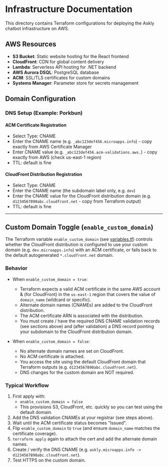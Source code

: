 # Infrastructure Documentation

This directory contains Terraform configurations for deploying the Askly chatbot infrastructure on AWS.

## AWS Resources

- **S3 Bucket**: Static website hosting for the React frontend
- **CloudFront**: CDN for global content delivery
- **Lambda**: Serverless API hosting for .NET backend
- **AWS Aurora DSQL**: PostgreSQL database
- **ACM**: SSL/TLS certificates for custom domains
- **Systems Manager**: Parameter store for secrets management

## Domain Configuration

### DNS Setup (Example: Porkbun)

#### ACM Certificate Registration

- Select Type: CNAME
- Enter the CNAME name (e.g. `_abc123def456.microapps.info`) - copy exactly from AWS Certificate Manager
- Enter CNAME value (e.g. `_abc123def456.acm-validations.aws.`) - copy exactly from AWS (check us-east-1 region)
- TTL: default is fine

#### CloudFront Distribution Registration

- Select Type: CNAME
- Enter the CNAME name (the subdomain label only, e.g. `dev`)
- Enter the CNAME value for the CloudFront distribution domain (e.g. `d1234567890abc.cloudfront.net` - copy from Terraform output)
- TTL: default is fine

---

## Custom Domain Toggle (`enable_custom_domain`)

The Terraform variable `enable_custom_domain` (see [variables.tf](variables.tf)) controls whether the CloudFront distribution is configured to use your custom domain (e.g. `dev.microapps.info`) with an ACM certificate, or falls back to the default autogenerated `*.cloudfront.net` domain.

### Behavior

- When `enable_custom_domain = true`:

  - Terraform expects a valid ACM certificate in the same AWS account & (for CloudFront) in the `us-east-1` region that covers the value of `domain_name` (wildcard or specific).
  - Alternate domain names (CNAMEs) are added to the CloudFront distribution.
  - The ACM certificate ARN is associated with the distribution.
  - You must create / have the required DNS CNAME validation records (see sections above) and (after validation) a DNS record pointing your subdomain to the CloudFront distribution domain.

- When `enable_custom_domain = false`:
  - No alternate domain names are set on CloudFront.
  - No ACM certificate is attached.
  - You access the site using the default CloudFront domain that Terraform outputs (e.g. `d1234567890abc.cloudfront.net`).
  - DNS changes for the custom domain are NOT required.

### Typical Workflow

1. First apply with:
   - `enable_custom_domain = false`
   - This provisions S3, CloudFront, etc. quickly so you can test using the default domain.
2. Add the DNS validation CNAMEs at your registrar (see steps above).
3. Wait until the ACM certificate status becomes "Issued".
4. Flip `enable_custom_domain` to `true` (and ensure `domain_name` matches the certificate coverage).
5. `terraform apply` again to attach the cert and add the alternate domain names.
6. Create / verify the DNS CNAME (e.g. `askly.microapps.info -> d1234567890abc.cloudfront.net`).
7. Test HTTPS on the custom domain.
